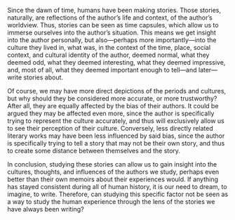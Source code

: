 Since the dawn of time, humans have been making stories. Those stories, naturally, are reflections of the author’s life and context, of the author’s worldview. Thus, stories can be seen as time capsules, which allow us to immerse ourselves into the author’s situation. This means we get insight into the author personally, but also—perhaps more importantly—into the culture they lived in, what was, in the context of the time, place, social context, and cultural identity of the author, deemed normal, what they deemed odd, what they deemed interesting, what they deemed impressive, and, most of all, what they deemed important enough to tell—and later—write stories about.

Of course, we may have more direct depictions of the periods and cultures, but why should they be considered more accurate, or more trustworthy? After all, they are equally affected by the bias of their authors. It could be argued they may be affected even more, since the author is specifically trying to represent the culture accurately, and thus will exclusively allow us to see their perception of their culture. Conversely, less directly related literary works may have been less influenced by said bias, since the author is specifically trying to tell a story that may not be their own story, and thus to create some distance between themselves and the story.

In conclusion, studying these stories can allow us to gain insight into the cultures, thoughts, and influences of the authors we study, perhaps even better than their own memoirs about their experiences would. If anything has stayed consistent during all of human history, it is our need to dream, to imagine, to write. Therefore, can studying this specific factor not be seen as a way to study the human experience through the lens of the stories we have always been writing?